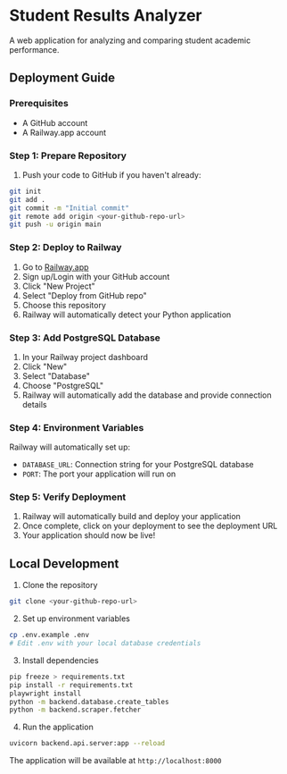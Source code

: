 # Student Results Analyzer

A web application for analyzing and comparing student academic performance.

## Deployment Guide

### Prerequisites
- A GitHub account
- A Railway.app account

### Step 1: Prepare Repository
1. Push your code to GitHub if you haven't already:
```bash
git init
git add .
git commit -m "Initial commit"
git remote add origin <your-github-repo-url>
git push -u origin main
```

### Step 2: Deploy to Railway
1. Go to [Railway.app](https://railway.app/)
2. Sign up/Login with your GitHub account
3. Click "New Project"
4. Select "Deploy from GitHub repo"
5. Choose this repository
6. Railway will automatically detect your Python application

### Step 3: Add PostgreSQL Database
1. In your Railway project dashboard
2. Click "New"
3. Select "Database"
4. Choose "PostgreSQL"
5. Railway will automatically add the database and provide connection details

### Step 4: Environment Variables
Railway will automatically set up:
- `DATABASE_URL`: Connection string for your PostgreSQL database
- `PORT`: The port your application will run on

### Step 5: Verify Deployment
1. Railway will automatically build and deploy your application
2. Once complete, click on your deployment to see the deployment URL
3. Your application should now be live!

## Local Development

1. Clone the repository
```bash
git clone <your-github-repo-url>
```

2. Set up environment variables
```bash
cp .env.example .env
# Edit .env with your local database credentials
```

3. Install dependencies
```bash
pip freeze > requirements.txt
pip install -r requirements.txt
playwright install
python -m backend.database.create_tables
python -m backend.scraper.fetcher
```

4. Run the application
```bash
uvicorn backend.api.server:app --reload
```

The application will be available at `http://localhost:8000`
